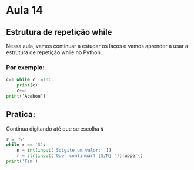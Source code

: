 # Aula 14

## Estrutura de repetição while

Nessa aula, vamos continuar a estudar os laços e vamos aprender a usar a estrutura de repetição while no Python.

### Por exemplo:

```py
c=1 while c !=10:
    print(c)
    c+=1
print(‘Acabou’)
````

## Pratica:

Continua digitando até que se escolha `N`
```py
r = 'S'
while r == 'S':
    n = int(input('Sdigite um valor: '))
    r = str(input('Quer continuar? [S/N] ')).upper()
print('Fim')
```

